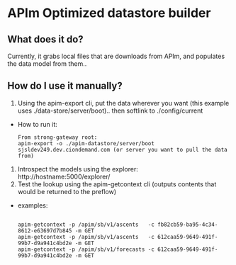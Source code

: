 # APIm Optimized datastore builder

## What does it do?
Currently, it grabs local files that are downloads from APIm, and populates the data model from them..

## How do I use it manually?

1. Using the apim-export cli, put the data wherever you want (this example uses ./data-store/server/boot).. then softlink to ./config/current
  - How to run it:
  
    ```
    From strong-gateway root:
    apim-export -o ./apim-datastore/server/boot sjsldev249.dev.ciondemand.com (or server you want to pull the data from)
    ```
1. Introspect the models using the explorer: http://hostname:5000/explorer/
1. Test the lookup using the apim-getcontext cli (outputs contents that would be returned to the preflow)
  - examples:
    ```
    
    apim-getcontext -p /apim/sb/v1/ascents   -c fb82cb59-ba95-4c34-8612-e63697d7b845 -m GET
    apim-getcontext -p /apim/sb/v1/ascents   -c 612caa59-9649-491f-99b7-d9a941c4bd2e -m GET
    apim-getcontext -p /apim/sb/v1/forecasts -c 612caa59-9649-491f-99b7-d9a941c4bd2e -m GET
    ```
